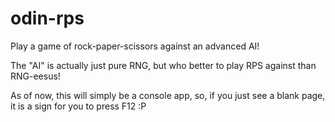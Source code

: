 # odin-rps
Play a game of rock-paper-scissors against an advanced AI! 

The "AI" is actually just pure RNG, but who better to play RPS against than RNG-eesus!

As of now, this will simply be a console app, so, if you just see a blank page,
it is a sign for you to press F12 :P

